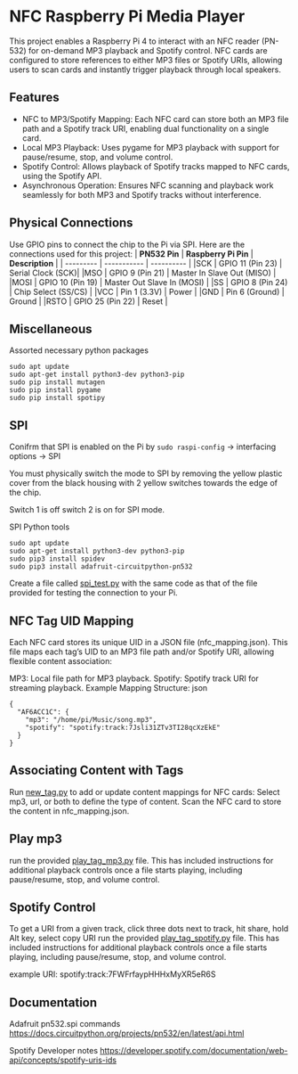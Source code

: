 # NFC Raspberry Pi Media Player
This project enables a Raspberry Pi 4 to interact with an NFC reader (PN-532) for on-demand MP3 playback and Spotify control. NFC cards are configured to store references to either MP3 files or Spotify URIs, allowing users to scan cards and instantly trigger playback through local speakers.

## Features
* NFC to MP3/Spotify Mapping: Each NFC card can store both an MP3 file path and a Spotify track URI, enabling dual functionality on a single card.
* Local MP3 Playback: Uses pygame for MP3 playback with support for pause/resume, stop, and volume control.
* Spotify Control: Allows playback of Spotify tracks mapped to NFC cards, using the Spotify API.
* Asynchronous Operation: Ensures NFC scanning and playback work seamlessly for both MP3 and Spotify tracks without interference.

## Physical Connections
Use GPIO pins to connect the chip to the Pi via SPI.
Here are the connections used for this project:
| **PN532 Pin** |	**Raspberry Pi Pin** | **Description** |
| --------- | ----------- | ---------- |
|SCK |	GPIO 11 (Pin 23) | Serial Clock (SCK)|
|MSO | GPIO 9 (Pin 21) | Master In Slave Out (MISO) |
|MOSI	| GPIO 10 (Pin 19) | Master Out Slave In (MOSI) |
|SS	| GPIO 8 (Pin 24)	| Chip Select (SS/CS) |
|VCC	| Pin 1 (3.3V)	| Power |
|GND	| Pin 6 (Ground)	| Ground |
|RSTO	| GPIO 25 (Pin 22) |	Reset |

## Miscellaneous
Assorted necessary python packages
```
sudo apt update
sudo apt-get install python3-dev python3-pip
sudo pip install mutagen
sudo pip install pygame
sudo pip install spotipy
```



## SPI 
Conifrm that SPI is enabled on the Pi by
`sudo raspi-config` -> interfacing options -> SPI 

You must physically switch the mode to SPI by removing the yellow plastic cover from the black housing with 2 yellow switches towards the edge of the chip.

Switch 1 is off switch 2 is on for SPI mode.

SPI Python tools 
```
sudo apt update
sudo apt-get install python3-dev python3-pip
sudo pip3 install spidev
sudo pip3 install adafruit-circuitpython-pn532
```
Create a file called [spi_test.py](spi_test.py) with the same code as that of the file provided for testing the connection to your Pi.

## NFC Tag UID Mapping
Each NFC card stores its unique UID in a JSON file (nfc_mapping.json). This file maps each tag’s UID to an MP3 file path and/or Spotify URI, allowing flexible content association:

MP3: Local file path for MP3 playback.
Spotify: Spotify track URI for streaming playback.
Example Mapping Structure:
json
```
{
  "AF6ACC1C": {
    "mp3": "/home/pi/Music/song.mp3",
    "spotify": "spotify:track:7Jsli31ZTv3TI28qcXzEkE"
  }
}
```
## Associating Content with Tags
Run [new_tag.py](new_tag.py) to add or update content mappings for NFC cards:
Select mp3, url, or both to define the type of content.
Scan the NFC card to store the content in nfc_mapping.json.


## Play mp3
run the provided [play_tag_mp3.py](play_tag_mp3.py) file.
This has included instructions for additional playback controls once a file starts playing, including pause/resume, stop, and volume control.


## Spotify Control
To get a URI from a given track, click three dots next to track, hit share, hold Alt key, select copy URI
run the provided [play_tag_spotify.py](play_tag_spotify.py) file.
This has included instructions for additional playback controls once a file starts playing, including pause/resume, stop, and volume control.



example URI: 
spotify:track:7FWFrfaypHHHxMyXR5eR6S


## Documentation
Adafruit pn532.spi commands
https://docs.circuitpython.org/projects/pn532/en/latest/api.html 

Spotify Developer notes
https://developer.spotify.com/documentation/web-api/concepts/spotify-uris-ids
